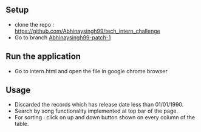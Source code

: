 
## Setup
* clone the repo : https://github.com/Abhinaysingh99/tech_intern_challenge
* Go to branch [Abhinaysingh99-patch-1](https://github.com/Abhinaysingh99/tech_intern_challenge/tree/Abhinaysingh99-patch-1)
## Run the application
* Go to intern.html and open the file in google chrome browser

## Usage
* Discarded the records which has release date less than 01/01/1990.
* Search by song functionality implemented at top bar of the page.
* For sorting : click on up and down button shown on every column of the table.
